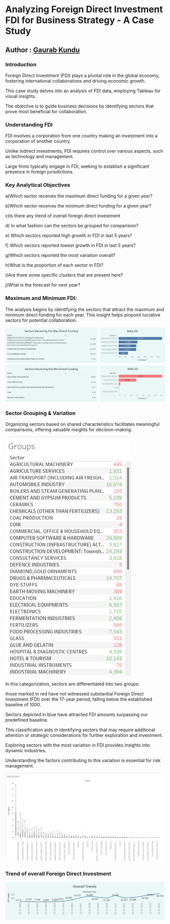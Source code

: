 # Analyzing Foreign Direct Investment FDI for Business Strategy - A Case Study

## Author : [Gaurab Kundu](https://www.linkedin.com/in/gaurab-kundu/)

### Introduction

Foreign Direct Investment (FDI) plays a pivotal role in the global economy, fostering international collaborations and driving economic growth. 

This case study delves into an analysis of FDI data, employing Tableau for visual insights. 

The objective is to guide business decisions by identifying sectors that prove most beneficial for collaboration.

### Understanding FDI

FDI involves a corporation from one country making an investment into a corporation of another country. 

Unlike indirect investments, FDI requires control over various aspects, such as technology and management. 

Large firms typically engage in FDI, seeking to establish a significant presence in foreign jurisdictions.

### Key Analytical Objectives

a)Which sector receives the maximum direct funding for a given year?

b)Which sector receives the minimum direct funding for a given year?

c)Is there any trend of overall foreign direct investment

d) In what fashion can the sectors be grouped for comparision?

e) Which sectors reported high growth in FDI in last 5 years?

f) Which sectors reported lowest growth in FDI in last 5 years?

g)Which sectors reported the most variation overall?

h)What is the proportion of each sector in FDI?

i)Are there some specific clusters that are present here?

j)What is the forecast for next year?

### Maximum and Minimum FDI:

The analysis begins by identifying the sectors that attract the maximum and minimum direct funding for each year. This insight helps pinpoint lucrative sectors for potential collaboration.

<img src="https://github.com/GaurabKundu1/Analyzing-Foreign-Direct-Investment-FDI-for-Business-Strategy---A-Case-Study/blob/main/images/Dashboard3.1.png">

### Sector Grouping & Variation

Organizing sectors based on shared characteristics facilitates meaningful comparisons, offering valuable insights for decision-making. 

<img src="https://github.com/GaurabKundu1/Analyzing-Foreign-Direct-Investment-FDI-for-Business-Strategy---A-Case-Study/blob/main/images/Groups.png">

In this categorization, sectors are differentiated into two groups:

 those marked in red have not witnessed substantial Foreign Direct Investment (FDI) over the 17-year period, falling below the established baseline of 1000. 

Sectors depicted in blue have attracted FDI amounts surpassing our predefined baseline. 

This classification aids in identifying sectors that may require additional attention or strategic considerations for further exploration and investment.

Exploring sectors with the most variation in FDI provides insights into dynamic industries.

 Understanding the factors contributing to this variation is essential for risk management.

 <img src="https://github.com/GaurabKundu1/Analyzing-Foreign-Direct-Investment-FDI-for-Business-Strategy---A-Case-Study/blob/main/images/Variation.png">

 ### Trend of overall Foreign Direct Investment

<img src="https://github.com/GaurabKundu1/Analyzing-Foreign-Direct-Investment-FDI-for-Business-Strategy---A-Case-Study/blob/main/images/trends.png">
